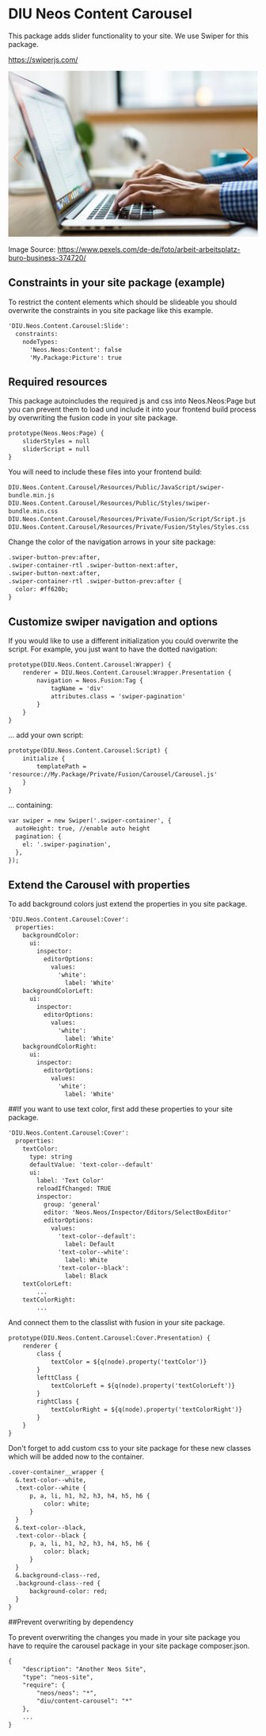 
# DIU Neos Content Carousel

This package adds slider functionality to your site. We use Swiper for this package.
                                                     
https://swiperjs.com/


![Slider screenshot](Resources/Public/Images/screenshot.jpg)

Image Source: https://www.pexels.com/de-de/foto/arbeit-arbeitsplatz-buro-business-374720/


## Constraints in your site package (example)

To restrict the content elements which should be slideable you should overwrite the constraints in you site package like this example.

```
'DIU.Neos.Content.Carousel:Slide':
  constraints:
    nodeTypes:
      'Neos.Neos:Content': false
      'My.Package:Picture': true

```

## Required resources

This package autoincludes the required js and css into Neos.Neos:Page but you can prevent them to load und include it into your frontend build process by overwriting the fusion code in your site package.

```
prototype(Neos.Neos:Page) {
    sliderStyles = null
    sliderScript = null
}
```

You will need to include these files into your frontend build:

```
DIU.Neos.Content.Carousel/Resources/Public/JavaScript/swiper-bundle.min.js
DIU.Neos.Content.Carousel/Resources/Public/Styles/swiper-bundle.min.css
DIU.Neos.Content.Carousel/Resources/Private/Fusion/Script/Script.js
DIU.Neos.Content.Carousel/Resources/Private/Fusion/Styles/Styles.css 
```

Change the color of the navigation arrows in your site package:

```
.swiper-button-prev:after,
.swiper-container-rtl .swiper-button-next:after,
.swiper-button-next:after,
.swiper-container-rtl .swiper-button-prev:after {
  color: #ff620b;
}
```
## Customize swiper navigation and options

If you would like to use a different initialization you could overwrite the script.
For example, you just want to have the dotted navigation:

```
prototype(DIU.Neos.Content.Carousel:Wrapper) {
    renderer = DIU.Neos.Content.Carousel:Wrapper.Presentation {
        navigation = Neos.Fusion:Tag {
            tagName = 'div'
            attributes.class = 'swiper-pagination'
        }
    }
}
```

... add your own script:
```
prototype(DIU.Neos.Content.Carousel:Script) {
    initialize {
        templatePath = 'resource://My.Package/Private/Fusion/Carousel/Carousel.js'
    }
}
```
... containing:
```
var swiper = new Swiper('.swiper-container', {
  autoHeight: true, //enable auto height
  pagination: {
    el: '.swiper-pagination',
  },
});
```


## Extend the Carousel with properties

To add background colors just extend the properties in you site package.

```
'DIU.Neos.Content.Carousel:Cover':
  properties:
    backgroundColor:
      ui:
        inspector:
          editorOptions:
            values:
              'white':
                label: 'White'
    backgroundColorLeft:
      ui:
        inspector:
          editorOptions:
            values:
              'white':
                label: 'White'
    backgroundColorRight:
      ui:
        inspector:
          editorOptions:
            values:
              'white':
                label: 'White'

```

##If you want to use text color, first add these properties to your site package.

```
'DIU.Neos.Content.Carousel:Cover':
  properties:
    textColor:
      type: string
      defaultValue: 'text-color--default'
      ui:
        label: 'Text Color'
        reloadIfChanged: TRUE
        inspector:
          group: 'general'
          editor: 'Neos.Neos/Inspector/Editors/SelectBoxEditor'
          editorOptions:
            values:
              'text-color--default':
                label: Default
              'text-color--white':
                label: White
              'text-color--black':
                label: Black
    textColorLeft:
        ...
    textColorRight:
        ...
```

And connect them to the classlist with fusion in your site package.

```
prototype(DIU.Neos.Content.Carousel:Cover.Presentation) {
    renderer {
        class {
            textColor = ${q(node).property('textColor')}
        }
        lefttClass {
            textColorLeft = ${q(node).property('textColorLeft')}
        }
        rightClass {
            textColorRight = ${q(node).property('textColorRight')}
        }
    }
}
```
Don't forget to add custom css to your site package for these new classes which will be added now to the container.

```
.cover-container__wrapper {
  &.text-color--white,
  .text-color--white {
      p, a, li, h1, h2, h3, h4, h5, h6 {
          color: white;
      }
  }
  &.text-color--black,
  .text-color--black {
      p, a, li, h1, h2, h3, h4, h5, h6 {
          color: black;
      }
  }
  &.background-class--red,
  .background-class--red {
      background-color: red;
  }
}
```


##Prevent overwriting by dependency

To prevent overwriting the changes you made in your site package you have to require the carousel package in your site package composer.json. 

```
{
    "description": "Another Neos Site",
    "type": "neos-site",
    "require": {
        "neos/neos": "*",
        "diu/content-carousel": "*"
    },
    ...
}
